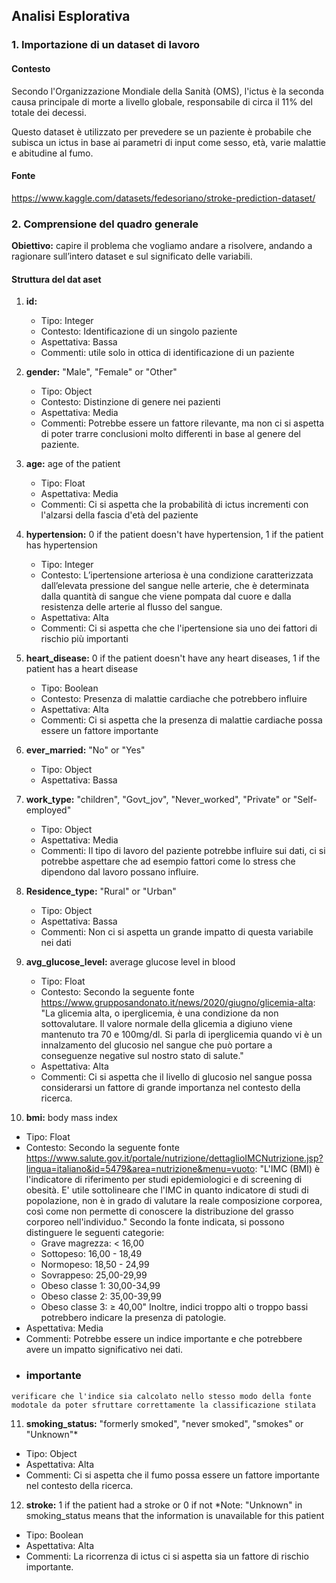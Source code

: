
## Analisi Esplorativa

### 1. Importazione di un dataset di lavoro

#### Contesto

Secondo l'Organizzazione Mondiale della Sanità (OMS), l'ictus è la seconda causa principale di morte a livello globale, responsabile di circa il 11% del totale dei decessi.

Questo dataset è utilizzato per prevedere se un paziente è probabile che subisca un ictus in base ai parametri di input come sesso, età, varie malattie e abitudine al fumo.

#### Fonte

https://www.kaggle.com/datasets/fedesoriano/stroke-prediction-dataset/


### 2. Comprensione del quadro generale

**Obiettivo:** capire il problema che vogliamo andare a risolvere, andando a ragionare sull’intero dataset e sul significato delle variabili.

#### Struttura del dat  aset

1) **id:** 
   - Tipo: Integer
   - Contesto: Identificazione di un singolo paziente
   - Aspettativa: Bassa 
   - Commenti: utile solo in ottica di identificazione di un paziente
  
2) **gender:** "Male", "Female" or "Other"
   - Tipo: Object
   - Contesto: Distinzione di genere nei pazienti
   - Aspettativa: Media
   - Commenti: Potrebbe essere un fattore rilevante, ma non ci si aspetta di poter trarre conclusioni molto differenti in base al genere del paziente.
  
3) **age:** age of the patient
   - Tipo: Float
   - Aspettativa: Media
   - Commenti: Ci si aspetta che la probabilità di ictus incrementi con l'alzarsi della fascia d'età del paziente
  
4) **hypertension:** 0 if the patient doesn't have hypertension, 1 if the patient has hypertension
   - Tipo: Integer  
   - Contesto: L’ipertensione arteriosa è una condizione caratterizzata dall’elevata pressione del sangue nelle arterie, che è determinata dalla quantità di sangue che viene pompata dal cuore e dalla resistenza delle arterie al flusso del sangue.
   - Aspettativa: Alta
   - Commenti: Ci si aspetta che che l'ipertensione sia uno dei fattori di rischio più importanti 
  
5) **heart_disease:** 0 if the patient doesn't have any heart diseases, 1 if the patient has a heart disease
   - Tipo: Boolean
   - Contesto: Presenza di malattie cardiache che potrebbero influire 
   - Aspettativa: Alta
   - Commenti: Ci si aspetta che la presenza di malattie cardiache possa essere un fattore importante 
  
6) **ever_married:** "No" or "Yes"
   - Tipo: Object 
   - Aspettativa: Bassa
  
7) **work_type:** "children", "Govt_jov", "Never_worked", "Private" or "Self-employed" 
   - Tipo: Object
   - Aspettativa: Media
   - Commenti: Il tipo di lavoro del paziente potrebbe influire sui dati, ci si potrebbe aspettare che ad esempio fattori come lo stress che dipendono dal lavoro possano influire.
  
8) **Residence_type:** "Rural" or "Urban"
   - Tipo: Object
   - Aspettativa: Bassa
   - Commenti: Non ci si aspetta un grande impatto di questa variabile nei dati 
  
9) **avg_glucose_level:** average glucose level in blood
   - Tipo: Float
   - Contesto: Secondo la seguente fonte https://www.grupposandonato.it/news/2020/giugno/glicemia-alta: "La glicemia alta, o iperglicemia, è una condizione da non sottovalutare. Il valore normale della glicemia a digiuno viene mantenuto tra 70 e 100mg/dl. Si parla di iperglicemia quando vi è un innalzamento del glucosio nel sangue che può portare a conseguenze negative sul nostro stato di salute."   
   - Aspettativa: Alta
   - Commenti: Ci si aspetta che il livello di glucosio nel sangue possa considerarsi un fattore di grande importanza nel contesto della ricerca.
  
10) **bmi:** body mass index
   - Tipo: Float
   - Contesto: Secondo la seguente fonte https://www.salute.gov.it/portale/nutrizione/dettaglioIMCNutrizione.jsp?lingua=italiano&id=5479&area=nutrizione&menu=vuoto: "L'IMC (BMI) è l'indicatore di riferimento per studi epidemiologici e di screening di obesità. E' utile sottolineare che l'IMC in quanto indicatore di studi di popolazione, non è in grado di valutare la reale composizione corporea, così come non permette di conoscere la distribuzione del grasso corporeo nell'individuo."  Secondo la fonte indicata, si possono distinguere le seguenti categorie:
     - Grave magrezza: < 16,00
     - Sottopeso: 16,00 - 18,49 
     - Normopeso: 18,50 - 24,99 
     - Sovrappeso: 25,00-29,99 
     - Obeso classe 1: 30,00-34,99
     - Obeso classe 2: 35,00-39,99
     - Obeso classe 3: ≥ 40,00"
  Inoltre, indici troppo alti o troppo bassi potrebbero indicare la presenza di patologie.
   - Aspettativa: Media
   - Commenti: Potrebbe essere un indice importante e che potrebbere avere un impatto significativo nei dati.    
   - ### importante
    verificare che l'indice sia calcolato nello stesso modo della fonte modotale da poter sfruttare correttamente la classificazione stilata


  
11) **smoking_status:** "formerly smoked", "never smoked", "smokes" or "Unknown"*
   - Tipo: Object
   - Aspettativa: Alta
   - Commenti: Ci si aspetta che il fumo possa essere un fattore importante nel contesto della ricerca.
  
12) **stroke:** 1 if the patient had a stroke or 0 if not *Note: "Unknown" in smoking_status means that the information is unavailable for this patient
   - Tipo: Boolean
   - Aspettativa: Alta
   - Commenti: La ricorrenza di ictus ci si aspetta sia un fattore di rischio importante.
  